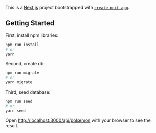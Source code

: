 This is a [Next.js](https://nextjs.org/) project bootstrapped with [`create-next-app`](https://github.com/vercel/next.js/tree/canary/packages/create-next-app).

## Getting Started

First, install npm libraries:

```bash
npm run install
# or
yarn

```

Second, create db:

```bash
npm run migrate
# or
yarn migrate

```

Third, seed database:

```bash
npm run seed
# or
yarn seed

```

Open [http://localhost:3000/api/pokemon](http://localhost:3000/api/pokemon) with your browser to see the result.

